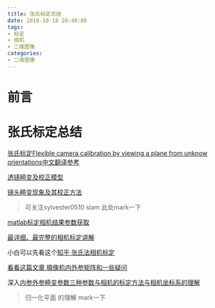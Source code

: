 ```yaml
---
title: 张氏标定总结
date: 2018-10-18 20:40:00
tags:
- 标定
- 相机
- 二维图像
categories: 
- 二维图像
---
```

# 前言

# 张氏标定总结
[张氏标定Flexible camera calibration by viewing a plane from unknow orientations中文翻译参考](https://blog.csdn.net/heroacool/article/details/50286677)

[透镜畸变及校正模型](https://blog.csdn.net/dcrmg/article/details/52950141)

[镜头畸变现象及其校正方法](https://blog.csdn.net/piaoxuezhong/article/details/75268535)

>可关注sylvester0510  slam 此处mark一下

[matlab标定相机结果参数获取](https://blog.csdn.net/felix86/article/details/38438259)

[最详细、最完整的相机标定讲解](https://blog.csdn.net/a083614/article/details/78579163)

小白可以先看这个[知乎 张氏法相机标定](https://zhuanlan.zhihu.com/p/24651968)

[看看这篇文章 摄像机内外参矩阵和一些疑问](https://zhuanlan.zhihu.com/p/29785583)

深入[内参外参畸变参数三种参数与相机的标定方法与相机坐标系的理解](https://blog.csdn.net/yang/dashi888/article/details/51356385)

>归一化平面 的理解 mark一下


